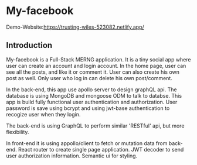 # My-facebook

Demo-Website:https://trusting-wiles-523082.netlify.app/

## Introduction

My-facebook is a Full-Stack MERNG application. It is a tiny social app where user can create an account and login account. In the home page, user can see all the posts, and like it or comment it. User can also create his own post as well. Only user who log in can delete his own post/comment.

In the back-end, this app use apollo server to design graphQL api. The database is using MongoDB and mongoose ODM to talk to databse.
This app is build fully functional user authentication and authorization. User password is save using bcrypt and using jwt-base authentication to recogize user when they login.

The back-end is using GraphQL to perform similar 'RESTful' api, but more flexibility.

In front-end it is using appollo/client to fetch or mutation data from back-end. React router to create single page application. JWT decoder to send user authorization information. Semantic ui for styling.
